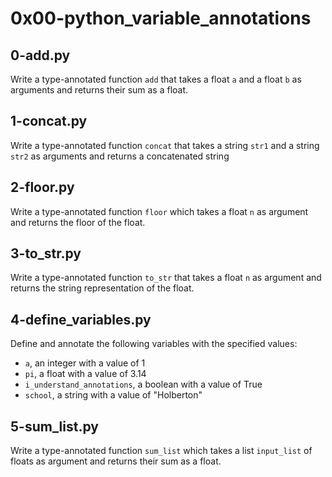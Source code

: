 # 0x00-python_variable_annotations

## 0-add.py

Write a type-annotated function `add` that takes a float `a` and a float `b` as arguments
and returns their sum as a float.

## 1-concat.py

Write a type-annotated function `concat` that takes a string `str1` and a string `str2` as
arguments and returns a concatenated string

## 2-floor.py

Write a type-annotated function `floor` which takes a float `n` as argument and returns
the floor of the float.

## 3-to_str.py

Write a type-annotated function `to_str` that takes a float `n` as argument and returns
the string representation of the float.

## 4-define_variables.py

Define and annotate the following variables with the specified values:

- `a`, an integer with a value of 1
- `pi`, a float with a value of 3.14
- `i_understand_annotations`, a boolean with a value of True
- `school`, a string with a value of "Holberton"

## 5-sum_list.py
Write a type-annotated function `sum_list` which takes a list `input_list` of floats
as argument and returns their sum as a float.
